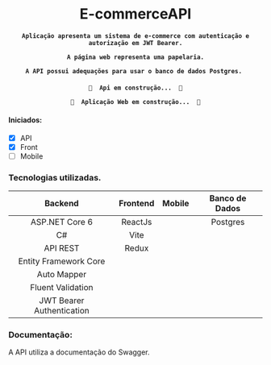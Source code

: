 <h1 align="center"> E-commerceAPI</h1>

 <h4 align="center">  
	
	Aplicação apresenta um sistema de e-commerce com autenticação e autorização em JWT Bearer.
	
	A página web representa uma papelaria.
	             
	A API possui adequações para usar o banco de dados Postgres. 
</h4>

<h4 align="center"> 
	
	🚧  Api em construção...  🚧
	
	🚧  Aplicação Web em construção...  🚧
	
</h4>

#### Iniciados:
- [x] API
- [x] Front
- [ ] Mobile

### Tecnologias utilizadas. 

|   Backend                 | Frontend     | Mobile       | Banco de Dados |
| :-----------:             | :----------: |:----------:  |:----------:    |
| ASP.NET Core 6            | ReactJs      |              | Postgres       |
| C#                        | Vite         |              |                |
| API REST                  | Redux        |              |                |
| Entity Framework Core     |              |              |                |
| Auto Mapper               |              |              |                |
| Fluent Validation         |              |              |                |
| JWT Bearer Authentication |              |              |                |

 
### Documentação:
A API utiliza a documentação do Swagger. 
    
